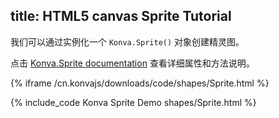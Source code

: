 title: HTML5 canvas Sprite Tutorial
---

我们可以通过实例化一个 `Konva.Sprite()` 对象创建精灵图。

点击 [Konva.Sprite documentation](/cn.konvajs/api/Konva.Sprite.html) 查看详细属性和方法说明。

{% iframe /cn.konvajs/downloads/code/shapes/Sprite.html %}

{% include_code Konva Sprite Demo shapes/Sprite.html %}

